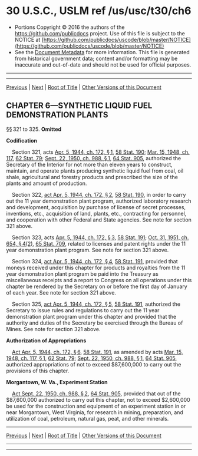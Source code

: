 ---
---

# 30 U.S.C., USLM ref /us/usc/t30/ch6

* Portions Copyright © 2016 the authors of the https://github.com/publicdocs project.
  Use of this file is subject to the NOTICE at [https://github.com/publicdocs/uscode/blob/master/NOTICE](https://github.com/publicdocs/uscode/blob/master/NOTICE)
* See the [Document Metadata](././../../../..//README.md) for more information.
  This file is generated from historical government data; content and/or formatting may be inaccurate and out-of-date and should not be used for official purposes.

----------
----------

[Previous](./../../../..//us/usc/t30/ch5/m__us_usc_t30_s306.md) | [Next](./../../../..//us/usc/t30/ch7/m__us_usc_t30_ch7.md) | [Root of Title](./../../../../) | [Other Versions of this Document](https://publicdocs.github.io/go/links?ns=uslm&ref=%2Fus%2Fusc%2Ft30%2Fch6)

## CHAPTER 6—SYNTHETIC LIQUID FUEL DEMONSTRATION PLANTS

§§ 321 to 325. __Omitted__ 

 __Codification__ 

    Section 321, acts [Apr. 5, 1944, ch. 172, § 1][/us/act/1944-04-05/ch172/s1], [58 Stat. 190][/us/stat/58/190]; [Mar. 15, 1948, ch. 117][/us/act/1948-03-15/ch117], [62 Stat. 79][/us/stat/62/79]; [Sept. 22, 1950, ch. 988, § 1][/us/act/1950-09-22/ch988/s1], [64 Stat. 905][/us/stat/64/905], authorized the Secretary of the Interior for not more than eleven years to construct, maintain, and operate plants producing synthetic liquid fuel from coal, oil shale, agricultural and forestry products and prescribed the size of the plants and amount of production.

    Section 322, [act Apr. 5, 1944, ch. 172, § 2][/us/act/1944-04-05/ch172/s2], [58 Stat. 190][/us/stat/58/190], in order to carry out the 11 year demonstration plant program, authorized laboratory research and development, acquisition by purchase of license of secret processes, inventions, etc., acquisition of land, plants, etc., contracting for personnel, and cooperation with other Federal and State agencies. See note for section 321 above.

    Section 323, acts [Apr. 5, 1944, ch. 172, § 3][/us/act/1944-04-05/ch172/s3], [58 Stat. 191][/us/stat/58/191]; [Oct. 31, 1951, ch. 654, § 4(2)][/us/act/1951-10-31/ch654/s4/2], [65 Stat. 709][/us/stat/65/709], related to licenses and patent rights under the 11 year demonstration plant program. See note for section 321 above.

    Section 324, [act Apr. 5, 1944, ch. 172, § 4][/us/act/1944-04-05/ch172/s4], [58 Stat. 191][/us/stat/58/191], provided that moneys received under this chapter for products and royalties from the 11 year demonstration plant program be paid into the Treasury as miscellaneous receipts and a report to Congress on all operations under this chapter be rendered by the Secretary on or before the first day of January of each year. See note for section 321 above.

    Section 325, [act Apr. 5, 1944, ch. 172, § 5][/us/act/1944-04-05/ch172/s5], [58 Stat. 191][/us/stat/58/191], authorized the Secretary to issue rules and regulations to carry out the 11 year demonstration plant program under this chapter and provided that the authority and duties of the Secretary be exercised through the Bureau of Mines. See note for section 321 above.

 __Authorization of Appropriations__ 

    [Act Apr. 5, 1944, ch. 172, § 6][/us/act/1944-04-05/ch172/s6], [58 Stat. 191][/us/stat/58/191], as amended by acts [Mar. 15, 1948, ch. 117, § 1][/us/act/1948-03-15/ch117/s1], [62 Stat. 79][/us/stat/62/79]; [Sept. 22, 1950, ch. 988, § 1][/us/act/1950-09-22/ch988/s1], [64 Stat. 905][/us/stat/64/905], authorized appropriations of not to exceed $87,600,000 to carry out the provisions of this chapter.

 __Morgantown, W. Va., Experiment Station__ 

    [Act Sept. 22, 1950, ch. 988, § 2][/us/act/1950-09-22/ch988/s2], [64 Stat. 905][/us/stat/64/905], provided that out of the $87,600,000 authorized to carry out this chapter, not to exceed $2,600,000 be used for the construction and equipment of an experiment station in or near Morgantown, West Virginia, for research in mining, preparation, and utilization of coal, petroleum, natural gas, peat, and other minerals.

----------

[Previous](./../../../..//us/usc/t30/ch5/m__us_usc_t30_s306.md) | [Next](./../../../..//us/usc/t30/ch7/m__us_usc_t30_ch7.md) | [Root of Title](./../../../../) | [Other Versions of this Document](https://publicdocs.github.io/go/links?ns=uslm&ref=%2Fus%2Fusc%2Ft30%2Fch6)

----------
----------

[/us/act/1944-04-05/ch172/s1]: https://publicdocs.github.io/go/links?ns=uslm&ref=%2Fus%2Fact%2F1944-04-05%2Fch172%2Fs1
[/us/stat/58/190]: https://publicdocs.github.io/go/links?ns=uslm&ref=%2Fus%2Fstat%2F58%2F190
[/us/act/1948-03-15/ch117]: https://publicdocs.github.io/go/links?ns=uslm&ref=%2Fus%2Fact%2F1948-03-15%2Fch117
[/us/stat/62/79]: https://publicdocs.github.io/go/links?ns=uslm&ref=%2Fus%2Fstat%2F62%2F79
[/us/act/1950-09-22/ch988/s1]: https://publicdocs.github.io/go/links?ns=uslm&ref=%2Fus%2Fact%2F1950-09-22%2Fch988%2Fs1
[/us/stat/64/905]: https://publicdocs.github.io/go/links?ns=uslm&ref=%2Fus%2Fstat%2F64%2F905
[/us/act/1944-04-05/ch172/s2]: https://publicdocs.github.io/go/links?ns=uslm&ref=%2Fus%2Fact%2F1944-04-05%2Fch172%2Fs2
[/us/stat/58/190]: https://publicdocs.github.io/go/links?ns=uslm&ref=%2Fus%2Fstat%2F58%2F190
[/us/act/1944-04-05/ch172/s3]: https://publicdocs.github.io/go/links?ns=uslm&ref=%2Fus%2Fact%2F1944-04-05%2Fch172%2Fs3
[/us/stat/58/191]: https://publicdocs.github.io/go/links?ns=uslm&ref=%2Fus%2Fstat%2F58%2F191
[/us/act/1951-10-31/ch654/s4/2]: https://publicdocs.github.io/go/links?ns=uslm&ref=%2Fus%2Fact%2F1951-10-31%2Fch654%2Fs4%2F2
[/us/stat/65/709]: https://publicdocs.github.io/go/links?ns=uslm&ref=%2Fus%2Fstat%2F65%2F709
[/us/act/1944-04-05/ch172/s4]: https://publicdocs.github.io/go/links?ns=uslm&ref=%2Fus%2Fact%2F1944-04-05%2Fch172%2Fs4
[/us/stat/58/191]: https://publicdocs.github.io/go/links?ns=uslm&ref=%2Fus%2Fstat%2F58%2F191
[/us/act/1944-04-05/ch172/s5]: https://publicdocs.github.io/go/links?ns=uslm&ref=%2Fus%2Fact%2F1944-04-05%2Fch172%2Fs5
[/us/stat/58/191]: https://publicdocs.github.io/go/links?ns=uslm&ref=%2Fus%2Fstat%2F58%2F191
[/us/act/1944-04-05/ch172/s6]: https://publicdocs.github.io/go/links?ns=uslm&ref=%2Fus%2Fact%2F1944-04-05%2Fch172%2Fs6
[/us/stat/58/191]: https://publicdocs.github.io/go/links?ns=uslm&ref=%2Fus%2Fstat%2F58%2F191
[/us/act/1948-03-15/ch117/s1]: https://publicdocs.github.io/go/links?ns=uslm&ref=%2Fus%2Fact%2F1948-03-15%2Fch117%2Fs1
[/us/stat/62/79]: https://publicdocs.github.io/go/links?ns=uslm&ref=%2Fus%2Fstat%2F62%2F79
[/us/act/1950-09-22/ch988/s1]: https://publicdocs.github.io/go/links?ns=uslm&ref=%2Fus%2Fact%2F1950-09-22%2Fch988%2Fs1
[/us/stat/64/905]: https://publicdocs.github.io/go/links?ns=uslm&ref=%2Fus%2Fstat%2F64%2F905
[/us/act/1950-09-22/ch988/s2]: https://publicdocs.github.io/go/links?ns=uslm&ref=%2Fus%2Fact%2F1950-09-22%2Fch988%2Fs2
[/us/stat/64/905]: https://publicdocs.github.io/go/links?ns=uslm&ref=%2Fus%2Fstat%2F64%2F905


